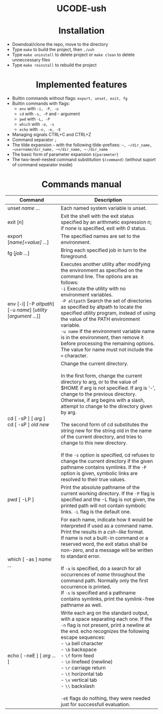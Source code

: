 # <p align=center> UCODE-ush </p>

<h1 align=center> Installation </h1>

* Downdoal/clone the repo, move to the directory
* Type ```make``` to build the project, then ```./ush```
* Type ```make uninstall``` to delete project or ```make clean``` to delete unneccessary files
* Type ```make reinstall``` to rebuild the project

<h1 align=center> Implemented features </h1>

* Builtin commands without flags: ```export, unset, exit, fg```
* Builtin commands with flags:
  * ```env``` with ```-i, -P, -u```
  * ```cd``` with ```-s, -P``` and - argument
  * ```pwd``` with ```-L, -P```
  * ```which``` with ```-a, -s```
  * ```echo``` with ```-n, -e, -E``` 
* Managing signals CTRL+C and CTRL+Z
* Command separator ```;```
* The tilde expansion ```~``` with the following tilde-prefixes: ```~, ~/dir_name, ~username/dir_name, ~+/dir_name, ~-/dir_name```
* The basic form of parameter expansion ```${parameter}```
* The two-level-nested command substitution ```$(command)``` (without suport of command separator inside)

<h1 align=center> Commands manual </h1>

Command | Description
------- | -----------
unset *name* ... | Each named system variable is unset.
exit [*n*] | Exit the shell with the exit status specified by an arithmetic expression n; if none is specified, exit with *0* status.
export [*name[=value] ...*] | The specified names are set to the environment.
fg [*job ...*] | Bring each specified job in turn to the foreground.
env [-i] [-P *altpath*] [-u *name*] [*utility* [*argument* ...]] | Executes another utility after modifying the environment as specified on the command line. The options are as follows:<br> ```-i```      Execute the utility with no environment variables. <br>```-P altpath``` Search the set of directories as specified by altpath to locate the specified utility program, instead of using the value of the PATH environment variable.<br> ```-u name``` If the environment variable name is in the environment, then remove it before processing the remaining options. The value for name must not include the ```=``` character.
cd [ -sP ] [ *arg* ]<br> cd [ -sP ] *old new* | Change the current directory.<br><br> In the first form, change the current directory to arg, or to the value of $HOME if arg is not specified. If arg is ‘-’, change to the previous directory.<br> Otherwise, if arg begins with a slash, attempt to change to the directory given by arg.<br><br> The second form of cd substitutes the string new for the string old in the name of the current directory, and tries to change to this new directory.<br><br> If the ```-s``` option is specified, cd refuses to change the current directory if the given pathname contains symlinks. If the ```-P``` option is given,  symbolic links are resolved to their true values.
pwd [ -LP ] | Print the absolute pathname of the current working directory. If the ```-P``` flag is specified and the -L flag is not given, the printed path will not contain symbolic links. ```-L``` flag is the default one.
which [ -as ] *name ...* | For each name, indicate how it would be interpreted if used as a command name.<br> Print the results in a *csh-like* format.<br> If name is not a built-in command or a reserved word, the exit status shall be non-zero, and a message will be written to standard error.<br><br> If ```-a``` is specified, do a search for all occurrences of *name* throughout the command path. Normally only the first occurrence is printed.<br> If ```-s``` is specified and a pathname contains symlinks, print the symlink-free pathname as well.
echo [ -neE ] [ *arg ...* ] | Write each arg on the standard output, with a space separating each one. If the ```-n``` flag is not present, print a newline at the end. echo recognizes the following escape sequences:<br> - ```\a``` bell character<br> - ```\b``` backspace<br> - ```\f``` form feed<br> - ```\n``` linefeed (newline)<br> - ```\r``` carriage return<br> - ```\t``` horizontal tab<br> - ```\v``` vertical tab<br> - ```\\``` backslash <br><br> ```-eE``` flags do nothing, they were needed just for successfull evaluation.
